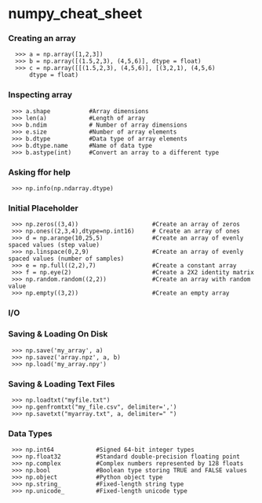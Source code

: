 # numpy_cheat_sheet
### Creating an array
      >>> a = np.array([1,2,3])
      >>> b = np.array([(1.5,2,3), (4,5,6)], dtype = float)
      >>> c = np.array([[(1.5,2,3), (4,5,6)], [(3,2,1), (4,5,6)
          dtype = float)
    
### Inspecting array
     >>> a.shape           #Array dimensions
     >>> len(a)            #Length of array
     >>> b.ndim            # Number of array dimensions
     >>> e.size            #Number of array elements
     >>> b.dtype           #Data type of array elements
     >>> b.dtype.name      #Name of data type
     >>> b.astype(int)     #Convert an array to a different type
     
### Asking ffor help
     >>> np.info(np.ndarray.dtype)
     
### Initial Placeholder
     >>> np.zeros((3,4))                     #Create an array of zeros
     >>> np.ones((2,3,4),dtype=np.int16)     # Create an array of ones
     >>> d = np.arange(10,25,5)              #Create an array of evenly spaced values (step value)
     >>> np.linspace(0,2,9)                  #Create an array of evenly spaced values (number of samples)                                        
     >>> e = np.full((2,2),7)                #Create a constant array
     >>> f = np.eye(2)                       #Create a 2X2 identity matrix
     >>> np.random.random((2,2))             #Create an array with random value                                                                    
     >>> np.empty((3,2))                     #Create an empty array
### I/O
### Saving & Loading On Disk
     >>> np.save('my_array', a)
     >>> np.savez('array.npz', a, b)
     >>> np.load('my_array.npy')
### Saving & Loading Text Files
     >>> np.loadtxt("myfile.txt")
     >>> np.genfromtxt("my_file.csv", delimiter=',')
     >>> np.savetxt("myarray.txt", a, delimiter=" ")
### Data Types
     >>> np.int64            #Signed 64-bit integer types
     >>> np.float32          #Standard double-precision floating point
     >>> np.complex          #Complex numbers represented by 128 floats
     >>> np.bool             #Boolean type storing TRUE and FALSE values
     >>> np.object           #Python object type
     >>> np.string_          #Fixed-length string type
     >>> np.unicode_         #Fixed-length unicode type
